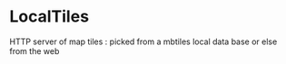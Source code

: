 # LocalTiles
HTTP server of map tiles : picked from a mbtiles local data base or else from the web 
